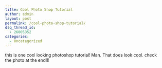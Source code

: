 ```yaml
---
title: Cool Photo Shop Tutorial
author: admin
layout: post
permalink: /cool-photo-shop-tutorial/
dsq_thread_id:
  - 26005352
categories:
  - Uncategorized
---
```

this is one cool looking photoshop tutorial! Man. That does look cool. check the photo at the end!!!</p>